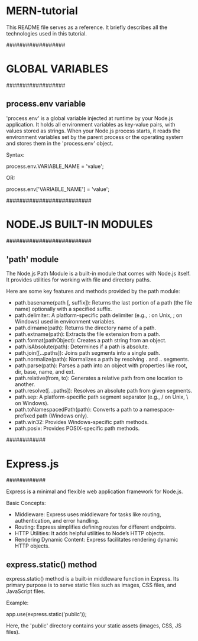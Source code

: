 # MERN-tutorial

This README file serves as a reference. It briefly describes all the technologies used in this tutorial.

##################
# GLOBAL VARIABLES
##################

## process.env variable

'process.env' is a global variable injected at runtime by your Node.js application. It holds all environment variables as key-value pairs, with values stored as strings. When your Node.js process starts, it reads the environment variables set by the parent process or the operating system and stores them in the 'process.env' object.

Syntax:

process.env.VARIABLE_NAME = 'value';

OR:

process.env['VARIABLE_NAME'] = 'value';

##########################
# NODE.JS BUILT-IN MODULES
##########################

## 'path' module

The Node.js Path Module is a built-in module that comes with Node.js itself. It provides utilities for working with file and directory paths.

Here are some key features and methods provided by the path module:

- path.basename(path [, suffix]): Returns the last portion of a path (the file name) optionally with a specified suffix.
- path.delimiter: A platform-specific path delimiter (e.g., : on Unix, ; on Windows) used in environment variables.
- path.dirname(path): Returns the directory name of a path.
- path.extname(path): Extracts the file extension from a path.
- path.format(pathObject): Creates a path string from an object.
- path.isAbsolute(path): Determines if a path is absolute.
- path.join([...paths]): Joins path segments into a single path.
- path.normalize(path): Normalizes a path by resolving . and .. segments.
- path.parse(path): Parses a path into an object with properties like root, dir, base, name, and ext.
- path.relative(from, to): Generates a relative path from one location to another.
- path.resolve([...paths]): Resolves an absolute path from given segments.
- path.sep: A platform-specific path segment separator (e.g., / on Unix, \ on Windows).
- path.toNamespacedPath(path): Converts a path to a namespace-prefixed path (Windows only).
- path.win32: Provides Windows-specific path methods.
- path.posix: Provides POSIX-specific path methods.

############
# Express.js 
############

Express is a minimal and flexible web application framework for Node.js.

Basic Concepts:
- Middleware: Express uses middleware for tasks like routing, authentication, and error handling.
- Routing: Express simplifies defining routes for different endpoints.
- HTTP Utilities: It adds helpful utilities to Node’s HTTP objects.
- Rendering Dynamic Content: Express facilitates rendering dynamic HTTP objects.

## express.static() method

express.static() method is a built-in middleware function in Express. Its primary purpose is to serve static files such as images, CSS files, and JavaScript files.

Example:

app.use(express.static('public'));

Here, the 'public' directory contains your static assets (images, CSS, JS files).
